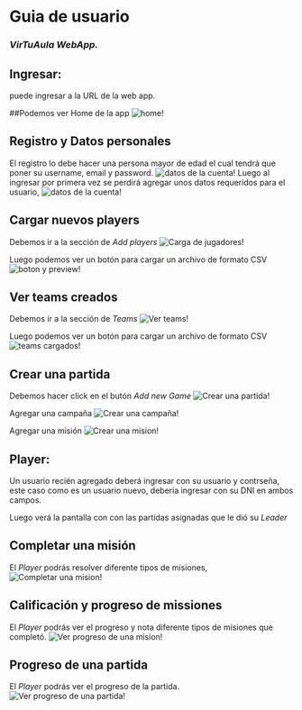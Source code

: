 # Guia de usuario

### _VirTuAula WebApp._

## Ingresar: 
puede ingresar a la URL de la web app.

##Podemos ver Home de la app
![home!](https://media.discordapp.net/attachments/908789372759978018/916661311285395476/unknown.png?width=1010&height=473)

## Registro y Datos personales
El registro lo debe hacer una persona mayor de edad el cual tendrá que poner su username, email y password.
![datos de la cuenta!](https://media.discordapp.net/attachments/828784442293485578/908830644128321556/unknown.png?width=964&height=473)
Luego al ingresar por primera vez se perdirá agregar unos datos requeridos para el usuario,
![datos de la cuenta!](https://media.discordapp.net/attachments/828784442293485578/908831574500454421/unknown.png?width=968&height=473)

## Cargar nuevos players
Debemos ir a la sección de *Add players*
![Carga de jugadores!](https://media.discordapp.net/attachments/828784442293485578/908830644128321556/unknown.png?width=964&height=473)

Luego podemos ver un botón para cargar un archivo de formato CSV 
![boton y preview!](https://media.discordapp.net/attachments/828784442293485578/908831152427651082/unknown.png?width=972&height=473)

## Ver teams creados
Debemos ir a la sección de *Teams*
![Ver teams!](https://media.discordapp.net/attachments/908789372759978018/916668176874491915/unknown.png?width=784&height=473)

Luego podemos ver un botón para cargar un archivo de formato CSV 
![teams cargados!](https://media.discordapp.net/attachments/908789372759978018/916668063372435516/unknown.png?width=1025&height=473)

## Crear una partida
Debemos hacer click en el butón *Add new Game*
![Crear una partida!](https://media.discordapp.net/attachments/828784442293485578/908830875138031646/unknown.png?width=970&height=473)

Agregar una campaña
![Crear una campaña!](https://media.discordapp.net/attachments/828784442293485578/908830959581929513/unknown.png?width=968&height=473)

Agregar una misión
![Crear una mision!](https://media.discordapp.net/attachments/828784442293485578/908831040569737307/unknown.png?width=966&height=473)

## Player:
Un usuario recién agregado deberá ingresar con su usuario y contrseña, este caso como es un usuario nuevo, deberia ingresar con su DNI en ambos campos.

Luego verá la pantalla con con las partidas asignadas que le dió su *Leader*

## Completar una misión
El *Player* podrás resolver diferente tipos de misiones,
![Completar una mision!](https://media.discordapp.net/attachments/828784442293485578/908831355180302356/unknown.png?width=974&height=473)

## Calificación y progreso de missiones
El *Player* podrás ver el progreso y nota diferente tipos de misiones que completó.
![Ver progreso de una mision!](https://media.discordapp.net/attachments/828784442293485578/908831305637183538/unknown.png?width=968&height=473)

## Progreso de una partida
El *Player* podrás ver el progreso de la partida.
![Ver progreso de una partida!](https://media.discordapp.net/attachments/828784442293485578/908831239643996210/unknown.png?width=970&height=473)